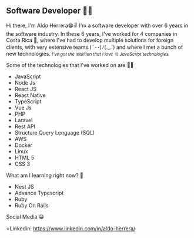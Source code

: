 <h2>Software Developer 🐱‍👤</h2>
Hi there, I'm Aldo Herrera😁✌ I'm a software developer with over 6 years in the software industry.
In these 6 years, I've worked for 4 companies in Costa Rica 🌋, where I've had to develop multiple solutions for foreign clients, with very extensive teams ( ´･･)ﾉ(._.`)
and where I met a bunch of new technologies. <small><i>I've got the intuition that I love 💘 JavaScript technologies.</i></small>

Some of the technologies that I've worked on are 👨‍💻

 <ul>
  <li>JavaScript </li>
  <li>Node Js</li>  
  <li>React JS </li>  
  <li>React Native</li>  
  <li>TypeScript</li>  
  <li>Vue Js</li>  
  <li>PHP</li>  
  <li>Laravel</li>
  <li>Rest API</li>
  <li>Structure Query Lenguage (SQL)</li>  
  <li>AWS</li>
  <li>Docker</li>
  <li>Linux</li>
  <li>HTML 5</li>
  <li>CSS 3</li>
 </ul>
 
 What am I learning right now? 🌱
 
 <ul>
  <li>Nest JS</li>
  <li>Advance Typescript</li>
  <li>Ruby</li>
  <li>Ruby On Rails </li>
 </ul>
 
 Social Media 😁

⭐Linkedin: https://www.linkedin.com/in/aldo-herrera/
